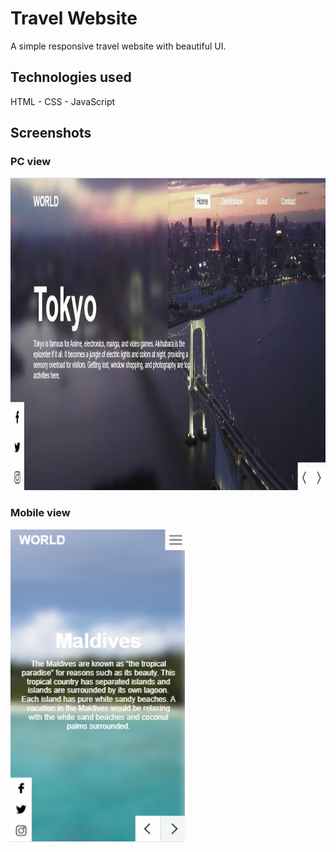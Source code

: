 # Travel Website

A simple responsive travel website with beautiful UI.

## Technologies used

HTML - CSS - JavaScript

## Screenshots

### PC view

<img src="assets/desktop.gif" height="500em" />

### Mobile view

<img src="assets/mobile.gif" height="500em" />




